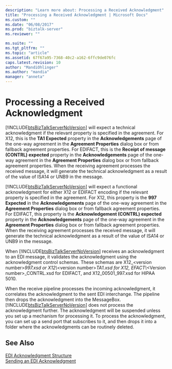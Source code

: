 ```yaml
---
description: "Learn more about: Processing a Received Acknowledgment"
title: "Processing a Received Acknowledgment | Microsoft Docs"
ms.custom: ""
ms.date: "06/08/2017"
ms.prod: "biztalk-server"
ms.reviewer: ""

ms.suite: ""
ms.tgt_pltfrm: ""
ms.topic: "article"
ms.assetid: 67f67a95-7368-40c2-a162-6ffc9de076fc
caps.latest.revision: 10
author: "MandiOhlinger"
ms.author: "mandia"
manager: "anneta"
---
```

# Processing a Received Acknowledgment
[!INCLUDE[btsBizTalkServerNoVersion](../includes/btsbiztalkservernoversion-md.md)] will expect a technical acknowledgment if the relevant property is specified in the agreement. For X12, this is the **TA1 Expected** property in the **Acknowledgements** page of the one-way agreement in the **Agreement Properties** dialog box or from fallback agreement properties. For EDIFACT, this is the **Receipt of message (CONTRL) expected** property in the **Acknowledgements** page of the one-way agreement in the **Agreement Properties** dialog box or from fallback agreement properties. When the receiving agreement processes the received message, it will generate the technical acknowledgment as a result of the value of ISA14 or UNB9 in the message.  
  
 [!INCLUDE[btsBizTalkServerNoVersion](../includes/btsbiztalkservernoversion-md.md)] will expect a functional acknowledgment for either X12 or EDIFACT encoding if the relevant property is specified in the agreement. For X12, this property is the **997 Expected** in the **Acknowledgements** page of the one-way agreement in the **Agreement Properties** dialog box or from fallback agreement properties. For EDIFACT, this property is the **Acknowledgement (CONTRL) expected** property in the **Acknowledgements** page of the one-way agreement in the **Agreement Properties** dialog box or from fallback agreement properties. When the receiving agreement processes the received message, it will generate the technical acknowledgment as a result of the value of ISA14 or UNB9 in the message.  
  
 When [!INCLUDE[btsBizTalkServerNoVersion](../includes/btsbiztalkservernoversion-md.md)] receives an acknowledgment to an EDI message, it validates the acknowledgment using the acknowledgment control schemas. These schemas are X12_\<version number\>*997.xsd or X12\\*\<version number\>*TA1.xsd for X12, EFACT\\*\<Version number\>_CONTRL.xsd for EDIFACT, and X12_00501_997.xsd for HIPAA 5010.  
  
 When the receive pipeline processes the incoming acknowledgment, it correlates the acknowledgment to the sent EDI interchange. The pipeline then drops the acknowledgment into the MessageBox. [!INCLUDE[btsBizTalkServerNoVersion](../includes/btsbiztalkservernoversion-md.md)] does not process the acknowledgment further. The acknowledgment will be suspended unless you set up a mechanism for processing it. To process the acknowledgment, you can set up a send port that subscribes to it, and then drops it into a folder where the acknowledgments can be routinely deleted.  
  
## See Also  
 [EDI Acknowledgment Structure](../core/edi-acknowledgment-structure.md)   
 [Sending an EDI Acknowledgment](../core/sending-an-edi-acknowledgment.md)
